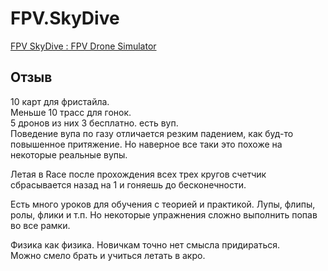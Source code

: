 # FPV.SkyDive

[FPV SkyDive : FPV Drone Simulator](https://store.steampowered.com/app/1278060/FPV_SkyDive__FPV_Drone_Simulator/)

## Отзыв
10 карт для фристайла.  
Меньше 10 трасс для гонок.  
5 дронов из них 3 бесплатно. есть вуп.  
Поведение вупа по газу отличается резким падением, как буд-то повышенное притяжение. Но наверное все таки это похоже на некоторые реальные вупы.  

Летая в Race после прохождения всех трех кругов счетчик сбрасывается назад на 1 и гоняешь до бесконечности.  

Есть много уроков для обучения с теорией и практикой. Лупы, флипы, ролы, флики и т.п. Но некоторые упражнения сложно выполнить попав во все рамки.

Физика как физика. Новичкам точно нет смысла придираться.  
Можно смело брать и учиться летать в акро.